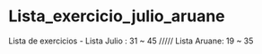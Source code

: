 # Lista_exercicio_julio_aruane
Lista de exercicios - Lista Julio : 31 ~ 45 ///// Lista Aruane: 19 ~ 35
